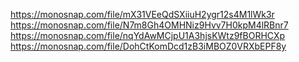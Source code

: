 https://monosnap.com/file/mX31VEeQdSXiiuH2ygr12s4M1lWk3r
https://monosnap.com/file/N7m8Gh4OMHNiz9Hvv7H0kpM4lRBnr7
https://monosnap.com/file/nqYdAwMCjpU1A3hjsKWtz9fBORHCXp
https://monosnap.com/file/DohCtKomDcd1zB3iMBOZ0VRXbEPF8y
